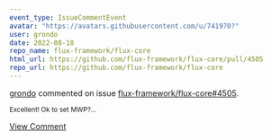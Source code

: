 ```yaml
---
event_type: IssueCommentEvent
avatar: "https://avatars.githubusercontent.com/u/741970?"
user: grondo
date: 2022-08-18
repo_name: flux-framework/flux-core
html_url: https://github.com/flux-framework/flux-core/pull/4505
repo_url: https://github.com/flux-framework/flux-core
---
```


<a href='https://github.com/grondo' target='_blank'>grondo</a> commented on issue <a href='https://github.com/flux-framework/flux-core/pull/4505' target='_blank'>flux-framework/flux-core#4505</a>.

<small>Excellent! Ok to set MWP?...</small>

<a href='https://github.com/flux-framework/flux-core/pull/4505' target='_blank'>View Comment</a>